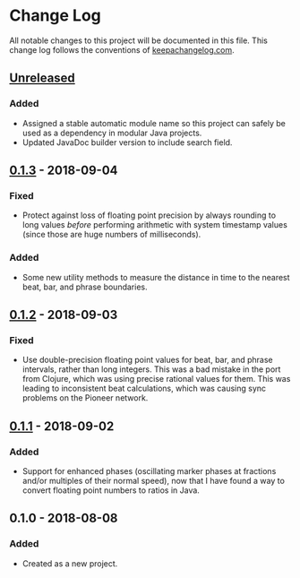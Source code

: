# Change Log

All notable changes to this project will be documented in this file.
This change log follows the conventions of
[keepachangelog.com](http://keepachangelog.com/).

## [Unreleased][unreleased]

### Added

- Assigned a stable automatic module name so this project can safely
  be used as a dependency in modular Java projects.
- Updated JavaDoc builder version to include search field.

## [0.1.3] - 2018-09-04

### Fixed

- Protect against loss of floating point precision by always rounding
  to long values _before_ performing arithmetic with system timestamp
  values (since those are huge numbers of milliseconds).

### Added

- Some new utility methods to measure the distance in time to the
  nearest beat, bar, and phrase boundaries.

## [0.1.2] - 2018-09-03

### Fixed

- Use double-precision floating point values for beat, bar, and phrase
  intervals, rather than long integers. This was a bad mistake in the
  port from Clojure, which was using precise rational values for them.
  This was leading to inconsistent beat calculations, which was causing
  sync problems on the Pioneer network.

## [0.1.1] - 2018-09-02

### Added

- Support for enhanced phases (oscillating marker phases at fractions
  and/or multiples of their normal speed), now that I have found a way
  to convert floating point numbers to ratios in Java.

## 0.1.0 - 2018-08-08

### Added

- Created as a new project.

[unreleased]: https://github.com/Deep-Symmetry/electro/compare/v0.1.3...HEAD
[0.1.3]: https://github.com/Deep-Symmetry/electro/compare/v0.1.2...v0.1.3
[0.1.2]: https://github.com/Deep-Symmetry/electro/compare/v0.1.1...v0.1.2
[0.1.1]: https://github.com/Deep-Symmetry/electro/compare/v0.1.0...v0.1.1
